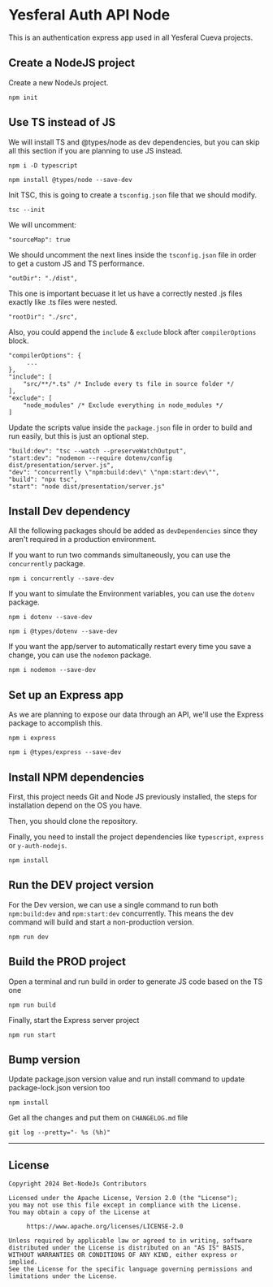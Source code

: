 # Yesferal Auth API Node

This is an authentication express app used in all Yesferal Cueva projects.

## Create a NodeJS project
Create a new NodeJs project.
```
npm init
```

## Use TS instead of JS
We will install TS and @types/node as dev dependencies, but you can skip all this section if you are planning to use JS instead.
```
npm i -D typescript
```
```
npm install @types/node --save-dev 
```

Init TSC, this is going to create a `tsconfig.json` file that we should modify.
```
tsc --init 
```

We will uncomment:

```
"sourceMap": true
```

We should uncomment the next lines inside the `tsconfig.json` file in order to get a custom JS and TS performance.
```
"outDir": "./dist",
```

This one is important becuase it let us have a correctly nested .js files exactly like .ts files were nested.
```
"rootDir": "./src",
```

Also, you could append the `include` & `exclude` block after `compilerOptions` block.
```
"compilerOptions": {
     ...
},
"include": [
    "src/**/*.ts" /* Include every ts file in source folder */
],
"exclude": [
    "node_modules" /* Exclude everything in node_modules */
]
```

Update the scripts value inside the `package.json` file in order to build and run easily, but this is just an optional step.
```
"build:dev": "tsc --watch --preserveWatchOutput",
"start:dev": "nodemon --require dotenv/config dist/presentation/server.js",
"dev": "concurrently \"npm:build:dev\" \"npm:start:dev\"",
"build": "npx tsc",
"start": "node dist/presentation/server.js"
```

## Install Dev dependency
All the following packages should be added as `devDependencies` since they aren't required in a production environment.


If you want to run two commands simultaneously, you can use the `concurrently` package.
```
npm i concurrently --save-dev
```
If you want to simulate the Environment variables, you can use the `dotenv` package.
```
npm i dotenv --save-dev
```
```
npm i @types/dotenv --save-dev
```
If you want the app/server to automatically restart every time you save a change, you can use the `nodemon` package.
```
npm i nodemon --save-dev
```

## Set up an Express app
As we are planning to expose our data through an API, we'll use the Express package to accomplish this.

```
npm i express
```
```
npm i @types/express --save-dev
```

## Install NPM dependencies
First, this project needs Git and Node JS previously installed, the steps for installation depend on the OS you have.

Then, you should clone the repository.

Finally, you need to install the project dependencies like `typescript`, `express` or `y-auth-nodejs`.
```
npm install
``` 

## Run the DEV project version
For the Dev version, we can use a single command to run both `npm:build:dev` and `npm:start:dev` concurrently. This means the dev command will build and start a non-production version.

```
npm run dev 
```

## Build the PROD project
Open a terminal and run build in order to generate JS code based on the TS one
```
npm run build
```
Finally, start the Express server project
```
npm run start
```

## Bump version
Update package.json version value and run install command to update package-lock.json version too
```
npm install
```

Get all the changes and put them on `CHANGELOG.md` file
```
git log --pretty="- %s (%h)"
```

---
## License
```
Copyright 2024 Bet-NodeJs Contributors

Licensed under the Apache License, Version 2.0 (the "License");
you may not use this file except in compliance with the License.
You may obtain a copy of the License at

     https://www.apache.org/licenses/LICENSE-2.0

Unless required by applicable law or agreed to in writing, software
distributed under the License is distributed on an "AS IS" BASIS,
WITHOUT WARRANTIES OR CONDITIONS OF ANY KIND, either express or implied.
See the License for the specific language governing permissions and
limitations under the License.
```